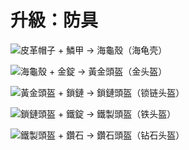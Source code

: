 # 升級：防具



![ 皮革帽子 + 鱗甲 → 海龜殼（海龟壳）](<../../../.gitbook/assets/scute-turtle\_helmet\_from\_smithing\_leather\_helmet (1).jpg>)

![海龜殼 + 金錠 → 黃金頭盔（金头盔）](../../../.gitbook/assets/golden\_helmet\_from\_smithing\_turtle\_helmet.jpg)

![黃金頭盔 + 鎖鏈 → 鎖鏈頭盔（锁链头盔）](../../../.gitbook/assets/chainmail\_helmet\_from\_smithing\_golden\_helmet.jpg)

![鎖鏈頭盔 + 鐵錠 → 鐵製頭盔（铁头盔）](../../../.gitbook/assets/iron\_helmet\_from\_smithing\_chainmail\_helmet.jpg)

![鐵製頭盔 + 鑽石 → 鑽石頭盔（钻石头盔）](../../../.gitbook/assets/diamond\_helmet\_from\_smithing\_iron\_helmet.jpg)
